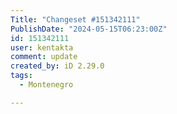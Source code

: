 ```yaml
---
Title: "Changeset #151342111"
PublishDate: "2024-05-15T06:23:00Z"
id: 151342111
user: kentakta
comment: update
created_by: iD 2.29.0
tags:
  - Montenegro

---
```

